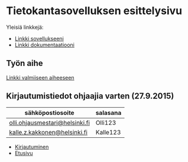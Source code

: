 # Tietokantasovelluksen esittelysivu

Yleisiä linkkejä:

* [Linkki sovellukseeni](https://mkahri.users.cs.helsinki.fi/tsoha/)
* [Linkki dokumentaatiooni](https://github.com/mikkoka/Tsoha-Bootstrap/blob/master/doc/dokumentaatio.pdf)

## Työn aihe

[Linkki valmiiseen aiheeseen](http://advancedkittenry.github.io/suunnittelu_ja_tyoymparisto/aiheet/Graduaiheet.html)

## Kirjautumistiedot ohjaajia varten (27.9.2015)

sähköpostiosoite               |salasana 
-------------------------------|----------
olli.ohjausmestari@helsinki.fi | Olli123 
kalle.z.kakkonen@helsinki.fi   | Kalle123


* [Kirjautuminen](http://mkahri.users.cs.helsinki.fi/tsoha/login)
* [Etusivu](http://mkahri.users.cs.helsinki.fi/tsoha/)

